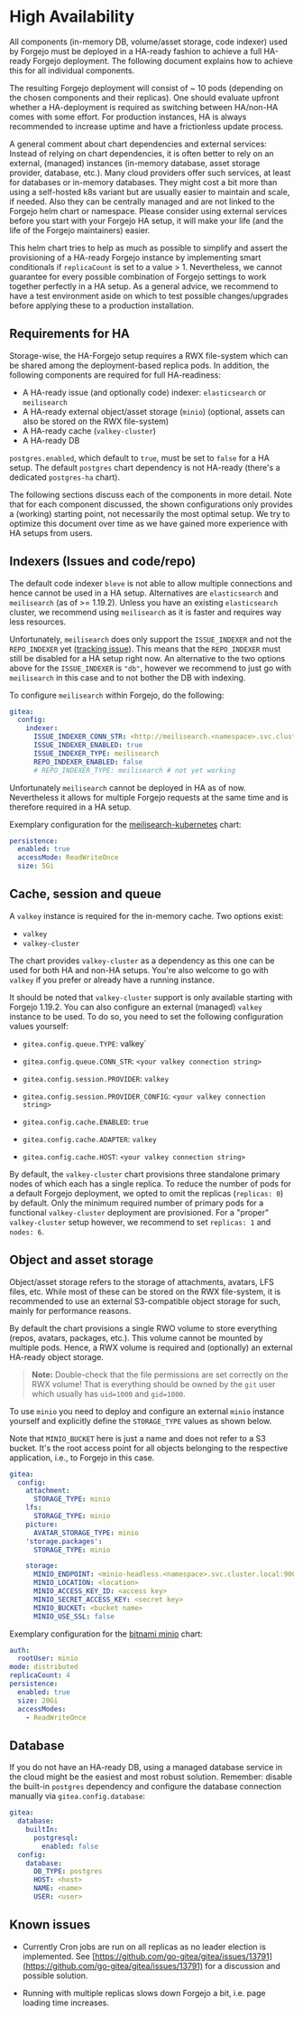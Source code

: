 # High Availability

All components (in-memory DB, volume/asset storage, code indexer) used by Forgejo must be deployed in a HA-ready fashion to achieve a full HA-ready Forgejo deployment.
The following document explains how to achieve this for all individual components.

The resulting Forgejo deployment will consist of ~ 10 pods (depending on the chosen components and their replicas).
One should evaluate upfront whether a HA-deployment is required as switching between HA/non-HA comes with some effort.
For production instances, HA is always recommended to increase uptime and have a frictionless update process.

A general comment about chart dependencies and external services:
Instead of relying on chart dependencies, it is often better to rely on an external, (managed) instances (in-memory database, asset storage provider, database, etc.).
Many cloud providers offer such services, at least for databases or in-memory databases.
They might cost a bit more than using a self-hosted k8s variant but are usually easier to maintain and scale, if needed.
Also they can be centrally managed and are not linked to the Forgejo helm chart or namespace.
Please consider using external services before you start with your Forgejo HA setup, it will make your life (and the life of the Forgejo maintainers) easier.

This helm chart tries to help as much as possible to simplify and assert the provisioning of a HA-ready Forgejo instance by implementing smart conditionals if `replicaCount` is set to a value > 1.
Nevertheless, we cannot guarantee for every possible combination of Forgejo settings to work together perfectly in a HA setup.
As a general advice, we recommend to have a test environment aside on which to test possible changes/upgrades before applying these to a production installation.

## Requirements for HA

Storage-wise, the HA-Forgejo setup requires a RWX file-system which can be shared among the deployment-based replica pods.
In addition, the following components are required for full HA-readiness:

- A HA-ready issue (and optionally code) indexer: `elasticsearch` or `meilisearch`
- A HA-ready external object/asset storage (`minio`) (optional, assets can also be stored on the RWX file-system)
- A HA-ready cache (`valkey-cluster`)
- A HA-ready DB

`postgres.enabled`, which default to `true`, must be set to `false` for a HA setup.
The default `postgres` chart dependency is not HA-ready (there's a dedicated `postgres-ha` chart).

The following sections discuss each of the components in more detail.
Note that for each component discussed, the shown configurations only provides a (working) starting point, not necessarily the most optimal setup.
We try to optimize this document over time as we have gained more experience with HA setups from users.

## Indexers (Issues and code/repo)

The default code indexer `bleve` is not able to allow multiple connections and hence cannot be used in a HA setup.
Alternatives are `elasticsearch` and `meilisearch` (as of >= 1.19.2).
Unless you have an existing `elasticsearch` cluster, we recommend using `meilisearch` as it is faster and requires way less resources.

Unfortunately, `meilisearch` does only support the `ISSUE_INDEXER` and not the `REPO_INDEXER` yet ([tracking issue](https://github.com/go-gitea/gitea/pull/24149)).
This means that the `REPO_INDEXER` must still be disabled for a HA setup right now.
An alternative to the two options above for the `ISSUE_INDEXER` is `"db"`, however we recommend to just go with `meilisearch` in this case and to not bother the DB with indexing.

To configure `meilisearch` within Forgejo, do the following:

```yml
gitea:
  config:
    indexer:
      ISSUE_INDEXER_CONN_STR: <http://meilisearch.<namespace>.svc.cluster.local:7700>
      ISSUE_INDEXER_ENABLED: true
      ISSUE_INDEXER_TYPE: meilisearch
      REPO_INDEXER_ENABLED: false
      # REPO_INDEXER_TYPE: meilisearch # not yet working
```

Unfortunately `meilisearch` cannot be deployed in HA as of now.
Nevertheless it allows for multiple Forgejo requests at the same time and is therefore required in a HA setup.

Exemplary configuration for the [meilisearch-kubernetes](https://github.com/meilisearch/meilisearch-kubernetes/tree/main/charts/meilisearch) chart:

```yaml
persistence:
  enabled: true
  accessMode: ReadWriteOnce
  size: 5Gi
```

## Cache, session and queue

A `valkey` instance is required for the in-memory cache.
Two options exist:

- `valkey`
- `valkey-cluster`

The chart provides `valkey-cluster` as a dependency as this one can be used for both HA and non-HA setups.
You're also welcome to go with `valkey` if you prefer or already have a running instance.

It should be noted that `valkey-cluster` support is only available starting with Forgejo 1.19.2.
You can also configure an external (managed) `valkey` instance to be used.
To do so, you need to set the following configuration values yourself:

- `gitea.config.queue.TYPE`: valkey`
- `gitea.config.queue.CONN_STR`: `<your valkey connection string>`

- `gitea.config.session.PROVIDER`: `valkey`
- `gitea.config.session.PROVIDER_CONFIG`: `<your valkey connection string>`

- `gitea.config.cache.ENABLED`: `true`
- `gitea.config.cache.ADAPTER`: `valkey`
- `gitea.config.cache.HOST`: `<your valkey connection string>`

By default, the `valkey-cluster` chart provisions three standalone primary nodes of which each has a single replica.
To reduce the number of pods for a default Forgejo deployment, we opted to omit the replicas (`replicas: 0`) by default.
Only the minimum required number of primary pods for a functional `valkey-cluster` deployment are provisioned.
For a "proper" `valkey-cluster` setup however, we recommend to set `replicas: 1` and `nodes: 6`.

## Object and asset storage

Object/asset storage refers to the storage of attachments, avatars, LFS files, etc.
While most of these can be stored on the RWX file-system, it is recommended to use an external S3-compatible object storage for such, mainly for performance reasons.

By default the chart provisions a single RWO volume to store everything (repos, avatars, packages, etc.).
This volume cannot be mounted by multiple pods.
Hence, a RWX volume is required and (optionally) an external HA-ready object storage.

> **Note:** Double-check that the file permissions are set correctly on the RWX volume! That is everything should be owned by the `git` user which usually has `uid=1000` and `gid=1000`.

To use `minio` you need to deploy and configure an external `minio` instance yourself and explicitly define the `STORAGE_TYPE` values as shown below.

Note that `MINIO_BUCKET` here is just a name and does not refer to a S3 bucket.
It's the root access point for all objects belonging to the respective application, i.e., to Forgejo in this case.

```yaml
gitea:
  config:
    attachment:
      STORAGE_TYPE: minio
    lfs:
      STORAGE_TYPE: minio
    picture:
      AVATAR_STORAGE_TYPE: minio
    'storage.packages':
      STORAGE_TYPE: minio

    storage:
      MINIO_ENDPOINT: <minio-headless.<namespace>.svc.cluster.local:9000>
      MINIO_LOCATION: <location>
      MINIO_ACCESS_KEY_ID: <access key>
      MINIO_SECRET_ACCESS_KEY: <secret key>
      MINIO_BUCKET: <bucket name>
      MINIO_USE_SSL: false
```

Exemplary configuration for the [bitnami minio](https://github.com/bitnami/charts/blob/main/bitnami/minio) chart:

```yaml
auth:
  rootUser: minio
mode: distributed
replicaCount: 4
persistence:
  enabled: true
  size: 20Gi
  accessModes:
    - ReadWriteOnce
```

## Database

If you do not have an HA-ready DB, using a managed database service in the cloud might be the easiest and most robust solution.
Remember: disable the built-in `postgres` dependency and configure the database connection manually via `gitea.config.database`:

```yml
gitea:
  database:
    builtIn:
      postgresql:
        enabled: false
  config:
    database:
      DB_TYPE: postgres
      HOST: <host>
      NAME: <name>
      USER: <user>
```

## Known issues

- Currently Cron jobs are run on all replicas as no leader election is implemented.
  See [https://github.com/go-gitea/gitea/issues/13791](https://github.com/go-gitea/gitea/issues/13791) for a discussion and possible solution.

- Running with multiple replicas slows down Forgejo a bit, i.e. page loading time increases.
